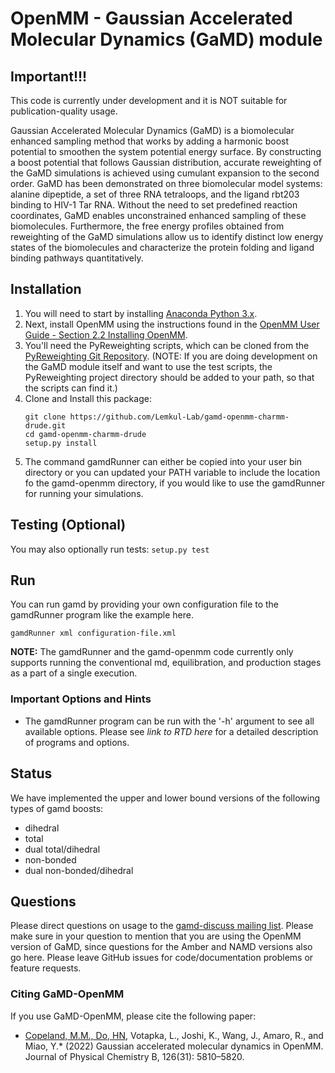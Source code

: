 # OpenMM - Gaussian Accelerated Molecular Dynamics (GaMD) module

## Important!!!
This code is currently under development and it is NOT suitable for publication-quality usage.

Gaussian Accelerated Molecular Dynamics (GaMD) is a biomolecular enhanced sampling method that works by adding a harmonic boost potential to smoothen the system potential energy surface. By constructing a boost potential that follows Gaussian distribution, accurate reweighting of the GaMD simulations is achieved using cumulant expansion to the second order. GaMD has been demonstrated on three biomolecular model systems: alanine dipeptide, a set of three RNA tetraloops, and the ligand rbt203 binding to HIV-1 Tar RNA. Without the need to set predefined reaction coordinates, GaMD enables unconstrained enhanced sampling of these biomolecules. Furthermore, the free energy profiles obtained from reweighting of the GaMD simulations allow us to identify distinct low energy states of the biomolecules and characterize the protein folding and ligand binding pathways quantitatively.


## Installation
1.  You will need to start by installing [Anaconda Python 3.x](https://www.anaconda.com/products/individual#Downloads).
2.  Next, install OpenMM using the instructions found in the [OpenMM User Guide - Section 2.2 Installing OpenMM](http://docs.openmm.org/latest/userguide/application/01_getting_started.html#installing-openmm).
3.  You'll need the PyReweighting scripts, which can be cloned from 
the [PyReweighting Git Repository](https://github.com/MiaoLab20/PyReweighting).  (NOTE:  If you are 
doing development on the GaMD module itself and want to use the test scripts, the PyReweighting project
 directory should be added to your path, so that the scripts can find it.)
4.  Clone and Install this package: 
    ```
    git clone https://github.com/Lemkul-Lab/gamd-openmm-charmm-drude.git
    cd gamd-openmm-charmm-drude
    setup.py install
    ```
5.  The command gamdRunner can either be copied into your user bin directory or you can updated your
PATH variable to include the location fo the gamd-openmm directory, if you would like to use the
gamdRunner for running your simulations.


## Testing (Optional)
You may also optionally run tests: 
    ```
    setup.py test
    ```

## Run

You can run gamd by providing your own configuration file to the gamdRunner
program like the example here.

```
gamdRunner xml configuration-file.xml
```  

**NOTE:**  The gamdRunner and the gamd-openmm code currently only supports running the conventional md, equilibration, and production stages as a part of a single execution.

### Important Options and Hints

* The gamdRunner program can be run with the '-h' argument to see all
available options. Please see *link to RTD here* for a
detailed description of programs and options.

## Status

We have implemented the upper and lower bound versions of the following types of
gamd boosts:

* dihedral
* total
* dual total/dihedral
* non-bonded
* dual non-bonded/dihedral

## Questions

Please direct questions on usage to the [gamd-discuss mailing list](https://lists.sourceforge.net/lists/listinfo/gamd-discuss).  Please make sure in your question to mention that you are using the OpenMM version of GaMD, since questions for the Amber and NAMD versions also go here.  Please leave GitHub issues for code/documentation problems or feature requests. 

### Citing GaMD-OpenMM

If you use GaMD-OpenMM, please cite the following paper:

* <ins>Copeland, M.M., Do, HN,</ins> Votapka, L., Joshi, K., Wang, J., Amaro, R., and Miao, Y.* (2022) Gaussian accelerated molecular dynamics in OpenMM. Journal of Physical Chemistry B, 126(31): 5810–5820.
